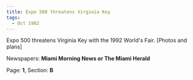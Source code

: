 ```yaml
---  
title: Expo 500 threatens Virginia Key  
tags:  
  - Oct 1982  
---  
```

  
Expo 500 threatens Virginia Key with the 1992 World's Fair. [Photos and plans]  
  
Newspapers: **Miami Morning News or The Miami Herald**  
  
Page: **1**, Section: **B** 
